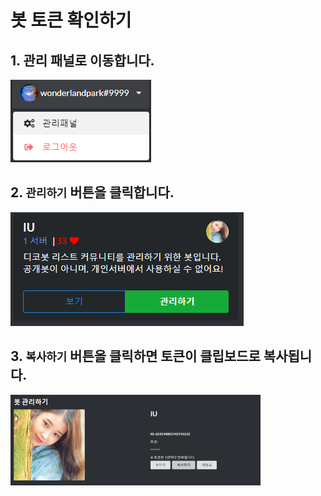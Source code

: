 # 봇 토큰 확인하기

## 1. 관리 패널로 이동합니다.

![1](https://github.com/koreanbots/docs/blob/master/attachments/token-1.png?raw=true)

## 2. `관리하기` 버튼을 클릭합니다.

![2](https://github.com/koreanbots/docs/blob/master/attachments/token-2.png?raw=true)

## 3. `복사하기` 버튼을 클릭하면 토큰이 클립보드로 복사됩니다.

![3](https://github.com/koreanbots/docs/blob/master/attachments/token-3.png?raw=true)